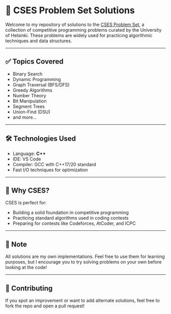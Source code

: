 # 🚀 CSES Problem Set Solutions

Welcome to my repository of solutions to the [CSES Problem Set](https://cses.fi/problemset/), a collection of competitive programming problems curated by the University of Helsinki. These problems are widely used for practicing algorithmic techniques and data structures.

---

## ✅ Topics Covered

- Binary Search
- Dynamic Programming
- Graph Traversal (BFS/DFS)
- Greedy Algorithms
- Number Theory
- Bit Manipulation
- Segment Trees
- Union-Find (DSU)
- and more...

---

## 🛠️ Technologies Used

- Language: **C++**
- IDE: VS Code
- Compiler: GCC with C++17/20 standard
- Fast I/O techniques for optimization

---

## 🧠 Why CSES?

CSES is perfect for:
- Building a solid foundation in competitive programming
- Practicing standard algorithms used in coding contests
- Preparing for contests like Codeforces, AtCoder, and ICPC

---

## 📌 Note

All solutions are my own implementations. Feel free to use them for learning purposes, but I encourage you to try solving problems on your own before looking at the code!

---

## 🤝 Contributing

If you spot an improvement or want to add alternate solutions, feel free to fork the repo and open a pull request!
